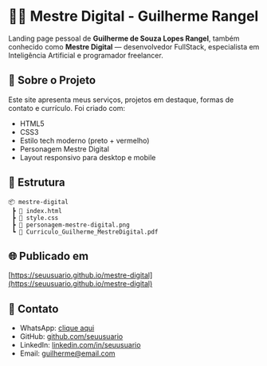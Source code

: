 # 👨‍💻 Mestre Digital - Guilherme Rangel

Landing page pessoal de **Guilherme de Souza Lopes Rangel**, também conhecido como **Mestre Digital** — desenvolvedor FullStack, especialista em Inteligência Artificial e programador freelancer.

## 🚀 Sobre o Projeto

Este site apresenta meus serviços, projetos em destaque, formas de contato e currículo. Foi criado com:

- HTML5
- CSS3
- Estilo tech moderno (preto + vermelho)
- Personagem Mestre Digital
- Layout responsivo para desktop e mobile

## 📁 Estrutura

```
📦 mestre-digital
 ┣ 📄 index.html
 ┣ 📄 style.css
 ┣ 📄 personagem-mestre-digital.png
 ┗ 📄 Curriculo_Guilherme_MestreDigital.pdf
```

## 🌐 Publicado em

[https://seuusuario.github.io/mestre-digital](https://seuusuario.github.io/mestre-digital)

## 📲 Contato

- WhatsApp: [clique aqui](https://wa.me/5599999999999)
- GitHub: [github.com/seuusuario](https://github.com/seuusuario)
- LinkedIn: [linkedin.com/in/seuusuario](https://linkedin.com/in/seuusuario)
- Email: guilherme@email.com
